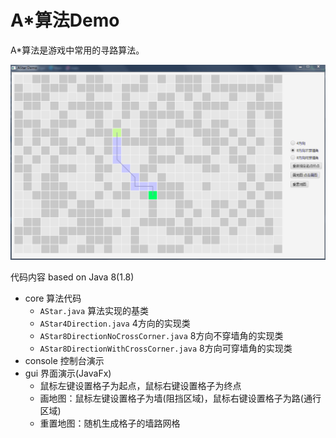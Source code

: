 # A*算法Demo

A*算法是游戏中常用的寻路算法。

![AStarGUI.png](./img/AStarGUI.png)

代码内容 based on Java 8(1.8)

- core 算法代码
  - `AStar.java` 算法实现的基类
  - `AStar4Direction.java` 4方向的实现类
  - `AStar8DirectionNoCrossCorner.java` 8方向不穿墙角的实现类
  - `AStar8DirectionWithCrossCorner.java` 8方向可穿墙角的实现类
- console 控制台演示
- gui 界面演示(JavaFx)
  - 鼠标左键设置格子为起点，鼠标右键设置格子为终点
  - 画地图：鼠标左键设置格子为墙(阻挡区域)，鼠标右键设置格子为路(通行区域)
  - 重置地图：随机生成格子的墙路网格
